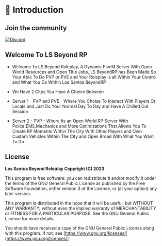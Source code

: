# 👋 Introduction

## Join the community

[![Discord](https://img.shields.io/badge/Discord-%237289DA.svg?style=for-the-badge\&logo=discord\&logoColor=white)](https://discord.gg/UKR7Kbtcq3)

## Welcome To LS Beyond RP

* Welcome To LS Beyond Roleplay, A Dynamic FiveM Server With Open World Resources and Open Title Jobs, LS BeyondRP has Been Made So Your Able To Do PVP or PVE and Your Roleplay is all Within Your Control and What You Do Within Los Santos BeyondRP 

- We Have 2 Citys You Have A Choice Between 

* Server 1 - PVP and PVE - Where You Choise To Interact With Players Or Locals and Just Do Your Normal Day To Day and Have A Chilled Out Session 

* Server 2 - PVP - Where Its an Open World RP Server With Police,EMS,Mechanics and More Optimizations That Allows You To Create RP Moments Within The City With Other Players and Own Custom Vehicles Within The City and Open Broad With What You Want To Do 

## License

**Los Santos Beyond Roleplay Copyright (C) 2023**

This program is free software: you can redistribute it and/or modify it under the terms of the GNU General Public License as published by the Free Software Foundation, either version 3 of the License, or (at your option) any later version.

This program is distributed in the hope that it will be useful, but WITHOUT ANY WARRANTY; without even the implied warranty of MERCHANTABILITY or FITNESS FOR A PARTICULAR PURPOSE. See the GNU General Public License for more details.

You should have received a copy of the GNU General Public License along with this program. If not, see [https://www.gnu.org/licenses/](https://www.gnu.org/licenses/)